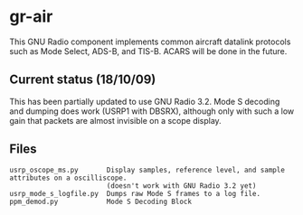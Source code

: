 gr-air
======

This GNU Radio component implements common aircraft datalink protocols
such as Mode Select, ADS-B, and TIS-B. ACARS will be done in the future.

Current status (18/10/09)
-------------------------

This has been partially updated to use GNU Radio 3.2. Mode S decoding and 
dumping does work (USRP1 with DBSRX), although only with such a low gain 
that packets are almost invisible on a scope display.

Files
-----

    usrp_oscope_ms.py	    Display samples, reference level, and sample attributes on a oscilliscope. 
                            (doesn't work with GNU Radio 3.2 yet)
    usrp_mode_s_logfile.py  Dumps raw Mode S frames to a log file.
    ppm_demod.py		    Mode S Decoding Block
